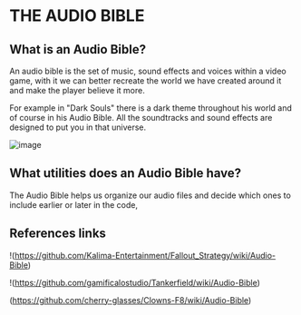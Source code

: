 # THE AUDIO BIBLE

## What is an Audio Bible?

An audio bible is the set of music, sound effects and voices within a video game, with it we can better recreate the world we have created around it and make the player believe it more.

For example in "Dark Souls" there is a dark theme throughout his world and of course in his Audio Bible. All the soundtracks and sound effects are designed to put you in that universe.

![image](https://user-images.githubusercontent.com/53059360/155235363-a3b4681b-0afa-41c4-9891-a013dc31b0cf.png)

## What utilities does an Audio Bible have?

The Audio Bible helps us organize our audio files and decide which ones to include earlier or later in the code, 

## References links 

!(https://github.com/Kalima-Entertainment/Fallout_Strategy/wiki/Audio-Bible)

!(https://github.com/gamificalostudio/Tankerfield/wiki/Audio-Bible)

(https://github.com/cherry-glasses/Clowns-F8/wiki/Audio-Bible)
